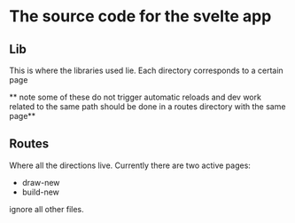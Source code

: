 # The source code for the svelte app 

## Lib 
This is where the libraries used lie. Each directory corresponds to a certain page 

** note some of these do not trigger automatic reloads and dev work related to the same path should be done in a routes directory with the same page**

## Routes
Where all the directions live. Currently there are two active pages:

- draw-new
- build-new

ignore all other files. 
